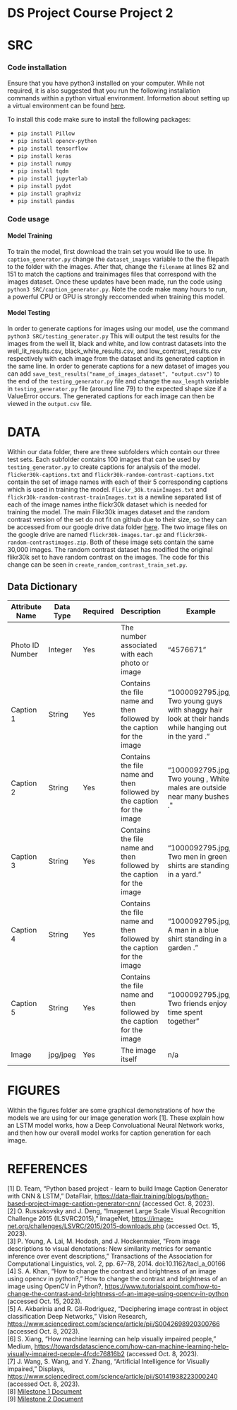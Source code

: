 # DS Project Course Project 2

# SRC 
### Code installation
Ensure that you have python3 installed on your computer. While not required, it is also suggested that you run the following installation commands within a python virtual environment. Information about setting up a virtual environment can be found [here](https://docs.python.org/3/library/venv.html).

To install this code make sure to install the following packages:
- ```pip install Pillow```
- ```pip install opencv-python```
- ```pip install tensorflow```
- ```pip install keras```
- ```pip install numpy```
- ```pip install tqdm```
- ```pip install jupyterlab```
- ```pip install pydot```
- ```pip install graphviz```
- ```pip install pandas```

### Code usage
#### Model Training
To train the model, first download the train set you would like to use. In `caption_generator.py` change the `dataset_images` variable to the the filepath to the folder with the images. After that, change the `filename` at lines 82 and 151 to match the captions and trainimages files that correspond with the images dataset. Once these updates have been made, run the code using `python3 SRC/caption_generator.py`. Note the code make many hours to run, a powerful CPU or GPU is strongly reccomended when training this model. 

#### Model Testing
In order to generate captions for images using our model, use the command ```python3 SRC/testing_generator.py``` This will output the test results for the images from the well lit, black and white, and low contrast datasets into the well_lit_results.csv, black_white_results.csv, and low_contrast_results.csv respectively with each image from the dataset and its generated caption in the same line. In order to generate captions for a new dataset of images you can add ```save_test_results("name_of_images_dataset", "output.csv")``` to the end of the ```testing_generator.py``` file and change the ```max_length``` variable in ```testing_generator.py``` file (around line 79) to the expected shape size if a ValueError occurs. The generated captions for each image can then be viewed in the ```output.csv``` file.


# DATA
Within our data folder, there are three subfolders which contain our three test sets. Each subfolder contains 100 images that can be used by `testing_generator.py` to create captions for analysis of the model. `flicker30k-captions.txt` and `flickr30k-random-contrast-captions.txt` contain the set of image names with each of their 5 corresponding captions which is used in training the model. `Flickr_30k.trainImages.txt` and `flickr30k-random-contrast-trainImages.txt` is a newline separated list of each of the image names inthe flickr30k dataset which is needed for training the model. The main Flikr30k images dataset and the random contrast version of the set do not fit on github due to their size, so they can be accessed from our google drive data folder [here](https://drive.google.com/drive/folders/1ye6XsPeA9_LKVxbcmmriqXtG1ADnkz-F?usp=sharing). The two image files on the google drive are named `flickr30k-images.tar.gz` and `flickr30k-random-contrastimages.zip`. Both of these image sets contain the same 30,000 images. The random contrast dataset has modified the original flikr30k set to have random contrast on the images. The code for this change can be seen in `create_random_contrast_train_set.py`.

## Data Dictionary
| Attribute Name | Data Type | Required | Description | Example |
| -------------- | --------- | ------- | ----------- | ------- |
| Photo ID Number | Integer | Yes | The number associated with each photo or image | “4576671” |
| Caption 1 | String | Yes | Contains the file name and then followed by the caption for the image | “1000092795.jpg, Two young guys with shaggy hair look at their hands while hanging out in the yard .” |
| Caption 2 | String | Yes | Contains the file name and then followed by the caption for the image | “1000092795.jpg," Two young , White males are outside near many bushes ." |
| Caption 3 | String | Yes | Contains the file name and then followed by the caption for the image | “1000092795.jpg, Two men in green shirts are standing in a yard.” |
| Caption 4 | String | Yes | Contains the file name and then followed by the caption for the image | “1000092795.jpg, A man in a blue shirt standing in a garden .” |
| Caption 5 | String | Yes | Contains the file name and then followed by the caption for the image | “1000092795.jpg,  Two friends enjoy time spent together” |
| Image | jpg/jpeg | Yes | The image itself | n/a |

# FIGURES
Within the figures folder are some graphical demonstrations of how the models we are using for our image generation work [1]. These explain how an LSTM model works, how a Deep Convoluational Neural Network works, and then how our overall model works for caption generation for each image.

# REFERENCES

[1] D. Team, “Python based project - learn to build Image Caption Generator with CNN & LSTM,” DataFlair, https://data-flair.training/blogs/python-based-project-image-caption-generator-cnn/ (accessed Oct. 8, 2023).\
[2] O. Russakovsky and J. Deng, “Imagenet Large Scale Visual Recognition Challenge 2015 (ILSVRC2015),” ImageNet, https://image-net.org/challenges/LSVRC/2015/2015-downloads.php (accessed Oct. 15, 2023). \
[3] P. Young, A. Lai, M. Hodosh, and J. Hockenmaier, “From image descriptions to visual denotations: New similarity metrics for semantic inference over event descriptions,” Transactions of the Association for Computational Linguistics, vol. 2, pp. 67–78, 2014. doi:10.1162/tacl_a_00166\
[4] S. A. Khan, “How to change the contrast and brightness of an image using opencv in python?,” How to change the contrast and brightness of an image using OpenCV in Python?, https://www.tutorialspoint.com/how-to-change-the-contrast-and-brightness-of-an-image-using-opencv-in-python (accessed Oct. 15, 2023). \
[5] A. Akbarinia and R. Gil-Rodriguez, “Deciphering image contrast in object classification Deep Networks,” Vision Research, https://www.sciencedirect.com/science/article/pii/S0042698920300766 (accessed Oct. 8, 2023). \
[6] S. Xiang, “How machine learning can help visually impaired people,” Medium, https://towardsdatascience.com/how-can-machine-learning-help-visually-impaired-people-4fcdc76816b2 (accessed Oct. 8, 2023). \
[7] J. Wang, S. Wang, and Y. Zhang, “Artificial Intelligence for Visually impaired,” Displays, https://www.sciencedirect.com/science/article/pii/S0141938223000240 (accessed Oct. 8, 2023). \
[8]</a> [Milestone 1 Document](https://docs.google.com/document/d/1G4Jvo4EQYtKPvtVvIoT4pRWm-4h2_MVep81_-D6IHkw/edit?usp=sharing) \
[9]</a> [Milestone 2 Document](https://docs.google.com/document/d/1dHzD3yrBs_sJ41vBBawssA2my8qmjBXLX12vXCZNdr4/edit?usp=sharing)
